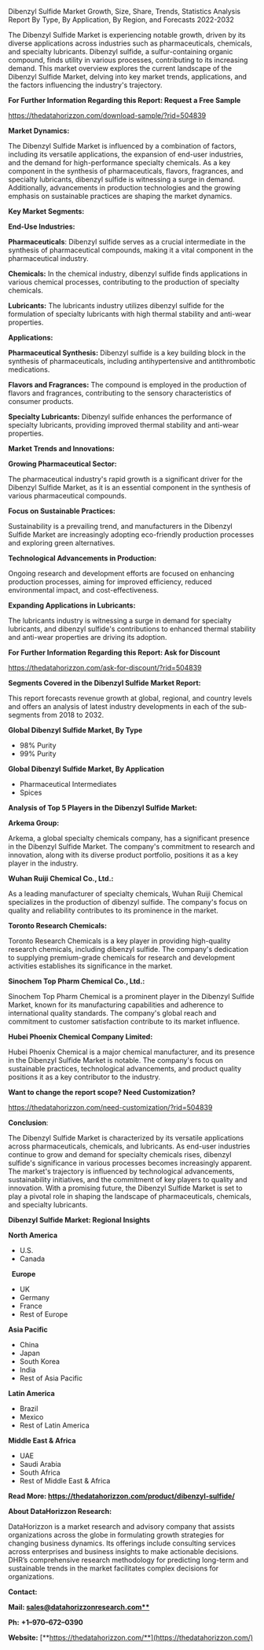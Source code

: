 ﻿Dibenzyl Sulfide Market Growth, Size, Share, Trends, Statistics Analysis Report By Type, By Application, By Region, and Forecasts 2022-2032

The Dibenzyl Sulfide Market is experiencing notable growth, driven by its diverse applications across industries such as pharmaceuticals, chemicals, and specialty lubricants. Dibenzyl sulfide, a sulfur-containing organic compound, finds utility in various processes, contributing to its increasing demand. This market overview explores the current landscape of the Dibenzyl Sulfide Market, delving into key market trends, applications, and the factors influencing the industry's trajectory.

**For Further Information Regarding this Report: Request a Free Sample**

<https://thedatahorizzon.com/download-sample/?rid=504839>

**Market Dynamics:**

The Dibenzyl Sulfide Market is influenced by a combination of factors, including its versatile applications, the expansion of end-user industries, and the demand for high-performance specialty chemicals. As a key component in the synthesis of pharmaceuticals, flavors, fragrances, and specialty lubricants, dibenzyl sulfide is witnessing a surge in demand. Additionally, advancements in production technologies and the growing emphasis on sustainable practices are shaping the market dynamics.

**Key Market Segments:**

**End-Use Industries:**

**Pharmaceuticals**: Dibenzyl sulfide serves as a crucial intermediate in the synthesis of pharmaceutical compounds, making it a vital component in the pharmaceutical industry.

**Chemicals:** In the chemical industry, dibenzyl sulfide finds applications in various chemical processes, contributing to the production of specialty chemicals.

**Lubricants:** The lubricants industry utilizes dibenzyl sulfide for the formulation of specialty lubricants with high thermal stability and anti-wear properties.

**Applications:**

**Pharmaceutical Synthesis:** Dibenzyl sulfide is a key building block in the synthesis of pharmaceuticals, including antihypertensive and antithrombotic medications.

**Flavors and Fragrances:** The compound is employed in the production of flavors and fragrances, contributing to the sensory characteristics of consumer products.

**Specialty Lubricants:** Dibenzyl sulfide enhances the performance of specialty lubricants, providing improved thermal stability and anti-wear properties.

**Market Trends and Innovations:**

**Growing Pharmaceutical Sector:**

The pharmaceutical industry's rapid growth is a significant driver for the Dibenzyl Sulfide Market, as it is an essential component in the synthesis of various pharmaceutical compounds.

**Focus on Sustainable Practices:**

Sustainability is a prevailing trend, and manufacturers in the Dibenzyl Sulfide Market are increasingly adopting eco-friendly production processes and exploring green alternatives.

**Technological Advancements in Production:**

Ongoing research and development efforts are focused on enhancing production processes, aiming for improved efficiency, reduced environmental impact, and cost-effectiveness.

**Expanding Applications in Lubricants:**

The lubricants industry is witnessing a surge in demand for specialty lubricants, and dibenzyl sulfide's contributions to enhanced thermal stability and anti-wear properties are driving its adoption.

**For Further Information Regarding this Report: Ask for Discount**

<https://thedatahorizzon.com/ask-for-discount/?rid=504839>

**Segments Covered in the Dibenzyl Sulfide Market Report:**

This report forecasts revenue growth at global, regional, and country levels and offers an analysis of latest industry developments in each of the sub-segments from 2018 to 2032.

**Global Dibenzyl Sulfide Market, By Type**

- 98% Purity
- 99% Purity

**Global Dibenzyl Sulfide Market, By Application**

- Pharmaceutical Intermediates
- Spices

**Analysis of Top 5 Players in the Dibenzyl Sulfide Market:**

**Arkema Group:**

Arkema, a global specialty chemicals company, has a significant presence in the Dibenzyl Sulfide Market. The company's commitment to research and innovation, along with its diverse product portfolio, positions it as a key player in the industry.

**Wuhan Ruiji Chemical Co., Ltd.:**

As a leading manufacturer of specialty chemicals, Wuhan Ruiji Chemical specializes in the production of dibenzyl sulfide. The company's focus on quality and reliability contributes to its prominence in the market.

**Toronto Research Chemicals:**

Toronto Research Chemicals is a key player in providing high-quality research chemicals, including dibenzyl sulfide. The company's dedication to supplying premium-grade chemicals for research and development activities establishes its significance in the market.

**Sinochem Top Pharm Chemical Co., Ltd.:**

Sinochem Top Pharm Chemical is a prominent player in the Dibenzyl Sulfide Market, known for its manufacturing capabilities and adherence to international quality standards. The company's global reach and commitment to customer satisfaction contribute to its market influence.

**Hubei Phoenix Chemical Company Limited:**

Hubei Phoenix Chemical is a major chemical manufacturer, and its presence in the Dibenzyl Sulfide Market is notable. The company's focus on sustainable practices, technological advancements, and product quality positions it as a key contributor to the industry.

**Want to change the report scope? Need Customization?**

<https://thedatahorizzon.com/need-customization/?rid=504839>

**Conclusion**:

The Dibenzyl Sulfide Market is characterized by its versatile applications across pharmaceuticals, chemicals, and lubricants. As end-user industries continue to grow and demand for specialty chemicals rises, dibenzyl sulfide's significance in various processes becomes increasingly apparent. The market's trajectory is influenced by technological advancements, sustainability initiatives, and the commitment of key players to quality and innovation. With a promising future, the Dibenzyl Sulfide Market is set to play a pivotal role in shaping the landscape of pharmaceuticals, chemicals, and specialty lubricants.

**Dibenzyl Sulfide Market: Regional Insights**

**North America**

- U.S.
- Canada

` `**Europe**

- UK
- Germany
- France
- Rest of Europe

**Asia Pacific**

- China
- Japan
- South Korea
- India
- Rest of Asia Pacific

**Latin America**

- Brazil
- Mexico
- Rest of Latin America

**Middle East & Africa**

- UAE
- Saudi Arabia
- South Africa
- Rest of Middle East & Africa

**Read More: <https://thedatahorizzon.com/product/dibenzyl-sulfide/>**

**About DataHorizzon Research:**

DataHorizzon is a market research and advisory company that assists organizations across the globe in formulating growth strategies for changing business dynamics. Its offerings include consulting services across enterprises and business insights to make actionable decisions. DHR’s comprehensive research methodology for predicting long-term and sustainable trends in the market facilitates complex decisions for organizations.

**Contact:**

**Mail: [sales@datahorizzonresearch.com**](mailto:sales@datahorizzonresearch.com)**

**Ph:** **+1–970–672–0390**

**Website:** [**https://thedatahorizzon.com/**](https://thedatahorizzon.com/)




